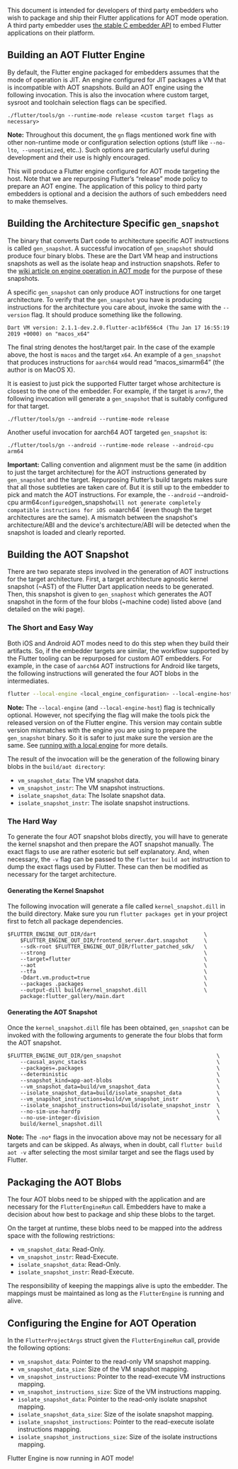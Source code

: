 This document is intended for developers of third party embedders who wish to package and ship their Flutter applications for AOT mode operation. A third party embedder uses [the stable C embedder API](https://github.com/flutter/engine/blob/869d9f528503778be1e5ab27ba53502f0cb20de2/shell/platform/embedder/embedder.h) to embed Flutter applications on their platform.

## Building an AOT Flutter Engine

By default, the Flutter engine packaged for embedders assumes that the mode of operation is JIT. An engine configured for JIT packages a VM that is incompatible with AOT snapshots. Build an AOT engine using the following invocation. This is also the invocation where custom target, sysroot and toolchain selection flags can be specified.

```
./flutter/tools/gn --runtime-mode release <custom target flags as necessary>
```

**Note:** Throughout this document, the `gn` flags mentioned work fine with other non-runtime mode or configuration selection options (stuff like `--no-lto`,` --unoptimized`, etc..). Such options are particularly useful during development and their use is highly encouraged.

This will produce a Flutter engine configured for AOT mode targeting the host. Note that we are repurposing Flutter’s “release” mode policy to prepare an AOT engine. The application of this policy to third party embedders is optional and a decision the authors of such embedders need to make themselves.

## Building the Architecture Specific `gen_snapshot`

The binary that converts Dart code to architecture specific AOT instructions is called `gen_snapshot`. A successful invocation of `gen_snapshot` should produce four binary blobs. These are the Dart VM heap and instructions snapshots as well as the isolate heap and instruction snapshots. Refer to the [wiki article on engine operation in AOT mode](Flutter-engine-operation-in-AOT-Mode.md) for the purpose of these snapshots.

A specific `gen_snapshot` can only produce AOT instructions for one target architecture. To verify that the `gen_snapshot` you have is producing instructions for the architecture you care about, invoke the same with the `--version` flag. It should produce something like the following.

```
Dart VM version: 2.1.1-dev.2.0.flutter-ac1bf656c4 (Thu Jan 17 16:55:19 2019 +0000) on "macos_x64"
```

The final string denotes the host/target pair. In the case of the example above, the host is `macos` and the target `x64`. An example of a `gen_snapshot` that produces instructions for `aarch64` would read “macos_simarm64” (the author is on MacOS X).

It is easiest to just pick the supported Flutter target whose architecture is closest to the one of the embedder. For example, if the target is `armv7`, the following invocation will generate a `gen_snapshot` that is suitably configured for that target.

```
./flutter/tools/gn --android --runtime-mode release
```

Another useful invocation for aarch64 AOT targeted `gen_snapshot` is:

```
./flutter/tools/gn --android --runtime-mode release --android-cpu arm64
```

**Important:** Calling convention and alignment must be the same (in addition to just the target architecture) for the AOT instructions generated by `gen_snapshot` and the target. Repurposing Flutter’s build targets makes sure that all those subtleties are taken care of. But it is still up to the embedder to pick and match the AOT instructions. For example, the `--android` --android-cpu arm64`configured`gen_snapshot`will not generate completely compatible instructions for iOS on`aarch64` (even though the target architectures are the same). A mismatch between the snapshot's architecture/ABI and the device's architecture/ABI will be detected when the snapshot is loaded and clearly reported.

## Building the AOT Snapshot

There are two separate steps involved in the generation of AOT instructions for the target architecture. First, a target architecture agnostic kernel snapshot (~AST) of the Flutter Dart application needs to be generated. Then, this snapshot is given to `gen_snaphost` which generates the AOT snapshot in the form of the four blobs (~machine code) listed above (and detailed on the wiki page).

### The Short and Easy Way

Both iOS and Android AOT modes need to do this step when they build their artifacts. So, if the embedder targets are similar, the workflow supported by the Flutter tooling can be repurposed for custom AOT embedders. For example, in the case of `aarch64` AOT instructions for Android like targets, the following instructions will generated the four AOT blobs in the intermediates.

```bash
flutter --local-engine <local_engine_configuration> --local-engine-host <local_host_engine_configuration> build aot --target-platform android-arm64 --release
```

**Note:** The `--local-engine` (and `--local-engine-host`) flag is technically optional. However, not specifying the flag will make the tools pick the released version on of the Flutter engine. This version may contain subtle version mismatches with the engine you are using to prepare the `gen_snapshot` binary. So it is safer to just make sure the version are the same.
See [running with a local engine](Debugging-the-engine.md#running-a-flutter-app-with-a-local-engine) for more details.

The result of the invocation will be the generation of the following binary blobs in the `build/aot directory`:

- `vm_snapshot_data`: The VM snapshot data.
- `vm_snapshot_instr`: The VM snapshot instructions.
- `isolate_snapshot_data`: The Isolate snapshot data.
- `isolate_snapshot_instr`: The isolate snapshot instructions.

### The Hard Way

To generate the four AOT snapshot blobs directly, you will have to generate the kernel snapshot and then prepare the AOT snapshot manually. The exact flags to use are rather esoteric but self explanatory. And, when necessary, the `-v` flag can be passed to the `flutter build aot` instruction to dump the exact flags used by Flutter. These can then be modified as necessary for the target architecture.

#### Generating the Kernel Snapshot

The following invocation will generate a file called `kernel_snapshot.dill` in the build directory. Make sure you run `flutter packages get` in your project first to fetch all package dependencies.

```
$FLUTTER_ENGINE_OUT_DIR/dart                                  \
    $FLUTTER_ENGINE_OUT_DIR/frontend_server.dart.snapshot     \
    --sdk-root $FLUTTER_ENGINE_OUT_DIR/flutter_patched_sdk/   \
    --strong                                                  \
    --target=flutter                                          \
    --aot                                                     \
    --tfa                                                     \
    -Ddart.vm.product=true                                    \
    --packages .packages                                      \
    --output-dill build/kernel_snapshot.dill                  \
    package:flutter_gallery/main.dart
```

#### Generating the AOT Snapshot

Once the `kernel_snapshot.dill` file has been obtained, `gen_snapshot` can be invoked with the following arguments to generate the four blobs that form the AOT snapshot.

```
$FLUTTER_ENGINE_OUT_DIR/gen_snapshot                              \
    --causal_async_stacks                                         \
    --packages=.packages                                          \
    --deterministic                                               \
    --snapshot_kind=app-aot-blobs                                 \
    --vm_snapshot_data=build/vm_snapshot_data                     \
    --isolate_snapshot_data=build/isolate_snapshot_data           \
    --vm_snapshot_instructions=build/vm_snapshot_instr            \
    --isolate_snapshot_instructions=build/isolate_snapshot_instr  \
    --no-sim-use-hardfp                                           \
    --no-use-integer-division                                     \
    build/kernel_snapshot.dill
```

**Note:** The `-no*` flags in the invocation above may not be necessary for all targets and can be skipped. As always, when in doubt, call `flutter build aot -v` after selecting the most similar target and see the flags used by Flutter.

## Packaging the AOT Blobs

The four AOT blobs need to be shipped with the application and are necessary for the `FlutterEngineRun` call. Embedders have to make a decision about how best to package and ship these blobs to the target.

On the target at runtime, these blobs need to be mapped into the address space with the following restrictions:

- `vm_snapshot_data`: Read-Only.
- `vm_snapshot_instr`: Read-Execute.
- `isolate_snapshot_data`: Read-Only.
- `isolate_snapshot_instr`: Read-Execute.

The responsibility of keeping the mappings alive is upto the embedder. The mappings must be maintained as long as the `FlutterEngine` is running and alive.

## Configuring the Engine for AOT Operation

In the `FlutterProjectArgs` struct given the `FlutterEngineRun` call, provide the following options:

- `vm_snapshot_data`: Pointer to the read-only VM snapshot mapping.
- `vm_snapshot_data_size`: Size of the VM snapshot mapping.
- `vm_snapshot_instructions`: Pointer to the read-execute VM instructions mapping.
- `vm_snapshot_instructions_size`: Size of the VM instructions mapping.
- `isolate_snapshot_data`: Pointer to the read-only isolate snapshot mapping.
- `isolate_snapshot_data_size`: Size of the isolate snapshot mapping.
- `isolate_snapshot_instructions`: Pointer to the read-execute isolate instructions mapping.
- `isolate_snapshot_instructions_size`: Size of the isolate instructions mapping.

Flutter Engine is now running in AOT mode!
